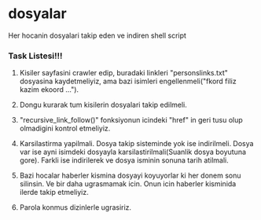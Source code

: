 # dosyalar
Her hocanin dosyalari takip eden ve indiren shell script

### Task Listesi!!!
 1. Kisiler sayfasini crawler edip, buradaki linkleri "personslinks.txt" dosyasina kaydetmeliyiz, ama bazi isimleri engellenmeli("fkord filiz kazim ekoord ...").

 2. Dongu kurarak tum kisilerin dosyalari takip edilmeli.

 3. "recursive_link_follow()" fonksiyonun icindeki "href" in geri tusu olup olmadigini kontrol etmeliyiz.

 4. Karsilastirma yapilmali. Dosya takip sisteminde yok ise indirilmeli. Dosya var ise ayni isimdeki dosyayla karsilastirilmali(Suanlik dosya boyutuna gore). Farkli ise indirilerek ve dosya isminin sonuna tarih atilmali.

 5. Bazi hocalar haberler kismina dosyayi koyuyorlar ki her donem sonu silinsin. Ve bir daha ugrasmamak icin. Onun icin haberler kisminida ilerde takip etmeliyiz.
 
 6. Parola konmus dizinlerle ugrasiriz.
